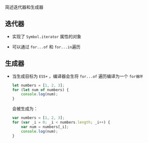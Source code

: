 简述迭代器和生成器

## 迭代器

- 实现了 `Symbol.iterator` 属性的对象

- 可以通过 `for...of` 和 `for...in`遍历

## 生成器
- 当生成目标为 `ES5+` ，编译器会生将 `for...of` 遍历编译为一个 `for循环`
    ```javascript
    let numbers = [1, 2, 3];
    for (let num of numbers) {
        console.log(num);
    }
    ```
    会被生成为：
    ```javascript
    var numbers = [1, 2, 3];
    for (var _i = 0; _i < numbers.length; _i++) {
        var num = numbers[_i];
        console.log(num);
    }
    ```